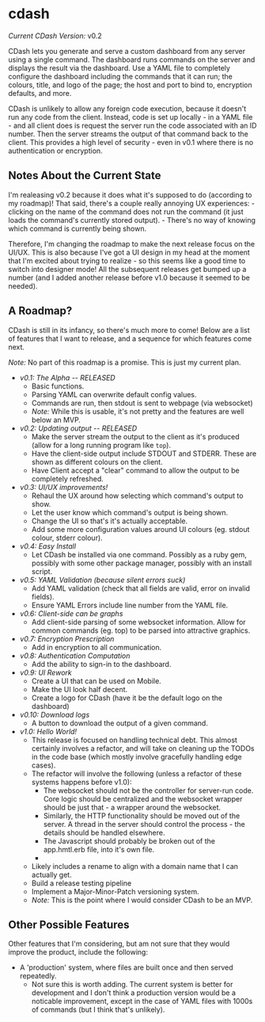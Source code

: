 # cdash

*Current CDash Version:* v0.2

CDash lets you generate and serve a custom dashboard from any server using a
single command. The dashboard runs commands on the server and displays the result
via the dashboard. Use a YAML file to completely configure the dashboard including
the commands that it can run; the colours, title, and logo of the page; the host
and port to bind to, encryption defaults, and more.

CDash is unlikely to allow any foreign code execution, because it doesn't run any
code from the client. Instead, code is set up locally - in a YAML file - and all
client does is request the server run the code associated with an ID number. Then
the server streams the output of that command back to the client. This provides a
high level of security - even in v0.1 where there is no authentication or encryption.

## Notes About the Current State

I'm realeasing v0.2 because it does what it's supposed to do (according to my
roadmap)! That said, there's a couple really annoying UX experiences:
    - clicking on the name of the command does not run the command (it just
      loads the command's currently stored output).
    - There's no way of knowing which command is currently being shown.

Therefore, I'm changing the roadmap to make the next release focus on the UI/UX.
This is also because I've got a UI design in my head at the moment that I'm
excited about trying to realize - so this seems like a good time to switch into
designer mode! All the subsequent releases get bumped up a number (and I added
another release before v1.0 because it seemed to be needed).

## A Roadmap?

CDash is still in its infancy, so there's much more to come! Below are a list of
features that I want to release, and a sequence for which features come next.

*Note:* No part of this roadmap is a promise. This is just my current plan.

  - *v0.1: The Alpha -- RELEASED*
      - Basic functions.
      - Parsing YAML can overwrite default config values.
      - Commands are run, then stdout is sent to webpage (via websocket)
      - _Note:_ While this is usable, it's not pretty and the features are well
        below an MVP.
  - *v0.2: Updating output -- RELEASED*
      - Make the server stream the output to the client as it's produced (allow
        for a long running program like `top`).
      - Have the client-side output include STDOUT and STDERR. These are shown as
        different colours on the client.
      - Have Client accept a "clear" command to allow the output to be completely
        refreshed.
  - *v0.3: UI/UX improvements!*
      - Rehaul the UX around how selecting which command's output to show.
      - Let the user know which command's output is being shown.
      - Change the UI so that's it's actually acceptable.
      - Add some more configuration values around UI colours (eg. stdout colour,
        stderr colour).
  - *v0.4: Easy Install*
      - Let CDash be installed via one command. Possibly as a ruby gem, possibly
        with some other package manager, possibly with an install script.
  - *v0.5: YAML Validation (because silent errors suck)*
      - Add YAML validation (check that all fields are valid, error on invalid fields).
      - Ensure YAML Errors include line number from the YAML file.
  - *v0.6: Client-side can be graphs*
      - Add client-side parsing of some websocket information. Allow for common
        commands (eg. top) to be parsed into attractive graphics.
  - *v0.7: Encryption Prescription*
      - Add in encryption to all communication.
  - *v0.8: Authentication Computation*
      - Add the ability to sign-in to the dashboard.
  - *v0.9: UI Rework*
      - Create a UI that can be used on Mobile.
      - Make the UI look half decent.
      - Create a logo for CDash (have it be the default logo on the dashboard)
  - *v0.10: Download logs*
      - A button to download the output of a given command.
  - *v1.0: Hello World!*
      - This release is focused on handling technical debt. This almost certainly
        involves a refactor, and will take on cleaning up the TODOs in the code
        base (which mostly involve gracefully handling edge cases).
      - The refactor will involve the following (unless a refactor of these
        systems happens before v1.0):
        - The websocket should not be the controller for server-run code. Core
          logic should be centralized and the websocket wrapper should be just
          that - a wrapper around the websocket.
        - Similarly, the HTTP functionality should be moved out of the server.
          A thread in the server should control the process - the details should
          be handled elsewhere.
        - The Javascript should probably be broken out of the app.hmtl.erb file,
          into it's own file.
        -
      - Likely includes a rename to align with a domain name that I can actually get.
      - Build a release testing pipeline
      - Implement a Major-Minor-Patch versioning system.
      - _Note:_ This is the point where I would consider CDash to be an MVP.

## Other Possible Features

Other features that I'm considering, but am not sure that they would improve the
product, include the following:

  - A 'production' system, where files are built once and then served repeatedly.
      - Not sure this is worth adding. The current system is better for development
        and I don't think a production version would be a noticable improvement,
        except in the case of YAML files with 1000s of commands (but I think
        that's unlikely).
